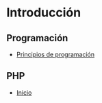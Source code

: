 # Introducción

## Programación
- [Principios de programación](-Programación.md "Programación")
## PHP
- [Inicio](PHP.md "Programación PHP")
  